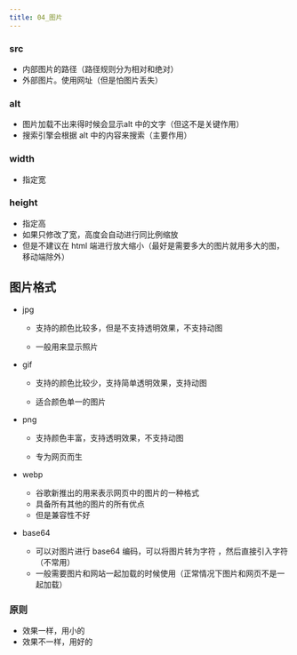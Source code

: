 ```yaml
---
title: 04_图片
---
```

### src

- 内部图片的路径（路径规则分为相对和绝对）
- 外部图片。使用网址（但是怕图片丢失）

### alt

- 图片加载不出来得时候会显示alt 中的文字（但这不是关键作用）
- 搜索引擎会根据 alt 中的内容来搜索（主要作用）

### width

- 指定宽

### height

- 指定高
- 如果只修改了宽，高度会自动进行同比例缩放
- 但是不建议在 html 端进行放大缩小（最好是需要多大的图片就用多大的图，移动端除外）

## 图片格式

- jpg

  - 支持的颜色比较多，但是不支持透明效果，不支持动图

  - 一般用来显示照片

- gif

  - 支持的颜色比较少，支持简单透明效果，支持动图

  - 适合颜色单一的图片

- png

  - 支持颜色丰富，支持透明效果，不支持动图

  - 专为网页而生

- webp

  - 谷歌新推出的用来表示网页中的图片的一种格式
  - 具备所有其他的图片的所有优点
  - 但是兼容性不好

- base64
  - 可以对图片进行 base64 编码，可以将图片转为字符 ，然后直接引入字符（不常用）
  - 一般需要图片和网站一起加载的时候使用（正常情况下图片和网页不是一起加载）

### 原则

- 效果一样，用小的
- 效果不一样，用好的
